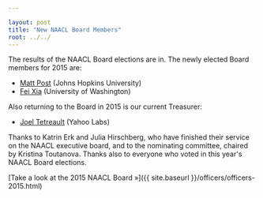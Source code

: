 ```yaml
---

layout: post
title: "New NAACL Board Members"
root: ../../
---
```


The results of the NAACL Board elections are in. The newly elected Board members for 2015 are:

-   [Matt Post](http://cs.jhu.edu/~post/) (Johns Hopkins University)
-   [Fei Xia](https://faculty.washington.edu/fxia/) (University of Washington)

Also returning to the Board in 2015 is our current Treasurer:

-   [Joel Tetreault](http://www.cs.rochester.edu/~tetreaul/) (Yahoo Labs)

Thanks to Katrin Erk and Julia Hirschberg, who have finished their service on the NAACL executive board, and to the nominating committee, chaired by Kristina Toutanova. Thanks also to everyone who voted in this year's NAACL Board elections.

[Take a look at the 2015 NAACL Board »]({{ site.baseurl }}/officers/officers-2015.html)
